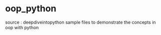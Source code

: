 # oop_python

source : deepdiveintopython
sample files to demonstrate the concepts in oop with python
